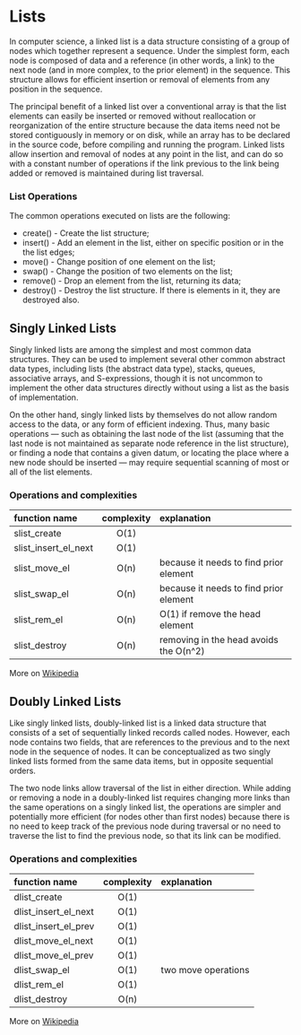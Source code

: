 Lists
=====

In computer science, a linked list is a data structure consisting of a group of nodes which together represent a sequence. Under the simplest form, each node is composed of data and a reference (in other words, a link) to the next node (and in more complex, to the prior element) in the sequence. This structure allows for efficient insertion or removal of elements from any position in the sequence.

The principal benefit of a linked list over a conventional array is that the list elements can easily be inserted or removed without reallocation or reorganization of the entire structure because the data items need not be stored contiguously in memory or on disk, while an array has to be declared in the source code, before compiling and running the program. Linked lists allow insertion and removal of nodes at any point in the list, and can do so with a constant number of operations if the link previous to the link being added or removed is maintained during list traversal.

### List Operations

The common operations executed on lists are the following:

 * create() - Create the list structure;
 * insert() - Add an element in the list, either on specific position or in the the list edges;
 * move() - Change position of one element on the list;
 * swap() - Change the position of two elements on the list;
 * remove() - Drop an element from the list, returning its data;
 * destroy() - Destroy the list structure. If there is elements in it, they are destroyed also.

Singly Linked Lists
-------------------

Singly linked lists are among the simplest and most common data structures. They can be used to implement several other common abstract data types, including lists (the abstract data type), stacks, queues, associative arrays, and S-expressions, though it is not uncommon to implement the other data structures directly without using a list as the basis of implementation.

On the other hand, singly linked lists by themselves do not allow random access to the data, or any form of efficient indexing. Thus, many basic operations — such as obtaining the last node of the list (assuming that the last node is not maintained as separate node reference in the list structure), or finding a node that contains a given datum, or locating the place where a new node should be inserted — may require sequential scanning of most or all of the list elements.

### Operations and complexities

function name | complexity | explanation
:-- | :--:  |:--
slist_create | O(1) | 
slist_insert_el_next | O(1) | 
slist_move_el | O(n)| because it needs to find prior element
slist_swap_el | O(n) | because it needs to find prior element
slist_rem_el | O(n) | O(1) if remove the head element
slist_destroy | O(n) | removing in the head avoids the O(n^2)

More on [Wikipedia](https://en.wikipedia.org/wiki/Linked_list)

Doubly Linked Lists
-------------------

Like singly linked lists, doubly-linked list is a linked data structure that consists of a set of sequentially linked records called nodes. However, each node contains two fields, that are references to the previous and to the next node in the sequence of nodes. It can be conceptualized as two singly linked lists formed from the same data items, but in opposite sequential orders.

The two node links allow traversal of the list in either direction. While adding or removing a node in a doubly-linked list requires changing more links than the same operations on a singly linked list, the operations are simpler and potentially more efficient (for nodes other than first nodes) because there is no need to keep track of the previous node during traversal or no need to traverse the list to find the previous node, so that its link can be modified.

### Operations and complexities

function name | complexity | explanation
:-- | :--:  |:--
dlist_create | O(1) | 
dlist_insert_el_next | O(1) | 
dlist_insert_el_prev | O(1) | 
dlist_move_el_next | O(1)| 
dlist_move_el_prev | O(1)| 
dlist_swap_el | O(1) | two move operations
dlist_rem_el | O(1) | 
dlist_destroy | O(n) | 

More on [Wikipedia](https://en.wikipedia.org/wiki/Doubly_linked_list)
